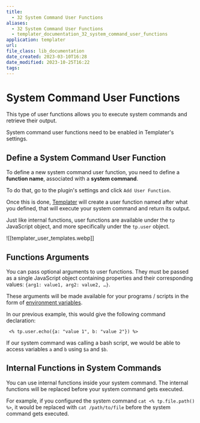 ```yaml
---
title:
  - 32 System Command User Functions
aliases:
  - 32 System Command User Functions
  - templater_documentation_32_system_command_user_functions
application: templater
url:
file_class: lib_documentation
date_created: 2023-03-10T16:28
date_modified: 2023-10-25T16:22
tags:
---
```

# System Command User Functions

This type of user functions allows you to execute system commands and retrieve their output.

System command user functions need to be enabled in Templater's settings.

## Define a System Command User Function

To define a new system command user function, you need to define a **function name**, associated with a **system command**.

To do that, go to the plugin's settings and click `Add User Function`.

Once this is done, [Templater](https://github.com/SilentVoid13/Templater) will create a user function named after what you defined, that will execute your system command and return its output.

Just like internal functions, user functions are available under the `tp` JavaScript object, and more specifically under the `tp.user` object.

![[templater_user_templates.webp]]

## Functions Arguments

You can pass optional arguments to user functions. They must be passed as a single JavaScript object containing properties and their corresponding values: `{arg1: value1, arg2: value2, …}`.

These arguments will be made available for your programs / scripts in the form of [environment variables](https://en.wikipedia.org/wiki/Environment_variable).

In our previous example, this would give the following command declaration: 

```
 <% tp.user.echo({a: "value 1", b: "value 2"}) %>
```

If our system command was calling a bash script, we would be able to access variables `a` and `b` using `$a` and `$b`.

## Internal Functions in System Commands

You can use internal functions inside your system command. The internal functions will be replaced before your system command gets executed.

For example, if you configured the system command `cat <% tp.file.path() %>`, it would be replaced with `cat /path/to/file` before the system command gets executed.
